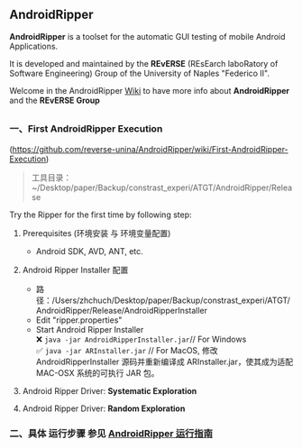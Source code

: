 ## AndroidRipper

**AndroidRipper** is a toolset for the automatic GUI testing of mobile Android Applications.

It is developed and maintained by the **REvERSE** (REsEarch laboRatory of Software Engineering) Group of the University of Naples "Federico II".

Welcome in the AndroidRipper [Wiki](https://github.com/reverse-unina/AndroidRipper/wiki) to have more info about **AndroidRipper** and the **REvERSE Group**

## 
### 一、First AndroidRipper Execution
(https://github.com/reverse-unina/AndroidRipper/wiki/First-AndroidRipper-Execution)

> 工具目录：~/Desktop/paper/Backup/constrast_experi/ATGT/AndroidRipper/Release

Try the Ripper for the first time by following step:

1. Prerequisites (环境安装 与 环境变量配置)
	- Android SDK, AVD, ANT, etc.
	
2. Android Ripper Installer 配置
	- 路径：/Users/zhchuch/Desktop/paper/Backup/constrast_experi/ATGT/AndroidRipper/Release/AndroidRipperInstaller
	- Edit "ripper.properties"
	- Start Android Ripper Installer  
	❌ `java -jar AndroidRipperInstaller.jar`// For Windows  
	✅ `java -jar ARInstaller.jar` // For MacOS, 修改 AndroidRipperInstaller 源码并重新编译成 ARInstaller.jar，使其成为适配 MAC-OSX 系统的可执行 JAR 包。
	
3. Android Ripper Driver: **Systematic Exploration**
4. Android Ripper Driver: **Random Exploration**

### 二、具体 运行步骤 参见 [AndroidRipper 运行指南](./AR_run/README.md)